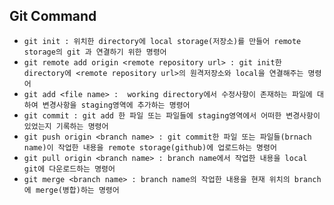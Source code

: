 ## Git Command

- `git init : 위치한 directory에 local storage(저장소)를 만들어 remote storage의 git 과 연결하기 위한 명령어 `
- `git remote add origin <remote repository url> : git init한 directory에 <remote repository url>의 원격저장소와 local을 연결해주는 명령어`
- `git add <file name> :  working directory에서 수정사항이 존재하는 파일에 대하여 변경사항을 staging영역에 추가하는 명령어`
- `git commit : git add 한 파일 또는 파일들에 staging영역에서 어떠한 변경사항이 있었는지 기록하는 명령어`
- `git push origin <branch name> : git commit한 파일 또는 파일들(brnach name)이 작업한 내용을 remote storage(github)에 업로드하는 명령어`
- `git pull origin <branch name> : branch name에서 작업한 내용을 local git에 다운로드하는 명령어`
- `git merge <branch name> : branch name의 작업한 내용을 현재 위치의 branch에 merge(병합)하는 명령어`
